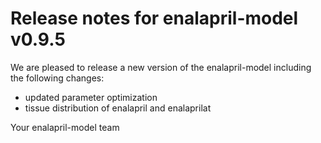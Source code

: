 # Release notes for enalapril-model v0.9.5

We are pleased to release a new version of the enalapril-model including the 
following changes:

- updated parameter optimization
- tissue distribution of enalapril and enalaprilat

Your enalapril-model team
